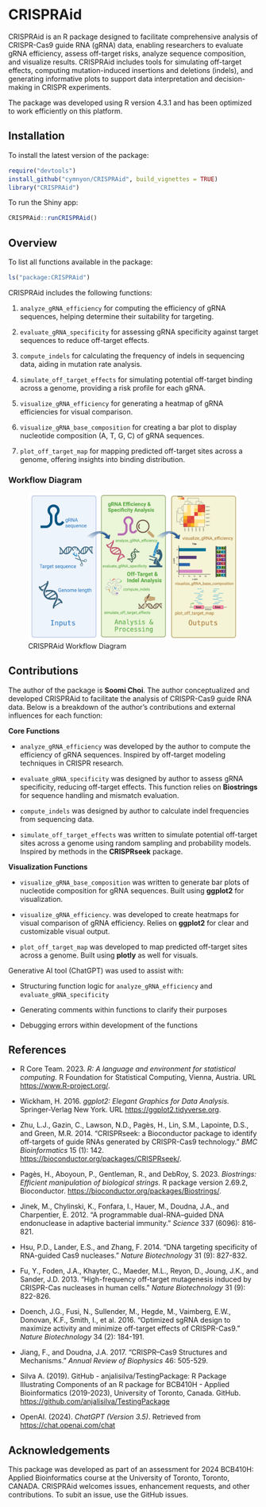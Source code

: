
<!-- README.md is generated from README.Rmd. Please edit that file -->

# CRISPRAid

<!-- badges: start -->
<!-- badges: end -->

CRISPRAid is an R package designed to facilitate comprehensive analysis
of CRISPR-Cas9 guide RNA (gRNA) data, enabling researchers to evaluate
gRNA efficiency, assess off-target risks, analyze sequence composition,
and visualize results. CRISPRAid includes tools for simulating
off-target effects, computing mutation-induced insertions and deletions
(indels), and generating informative plots to support data
interpretation and decision-making in CRISPR experiments.

The package was developed using R version 4.3.1 and has been optimized
to work efficiently on this platform.

## Installation

To install the latest version of the package:

``` r
require("devtools")
install_github("cymnyon/CRISPRAid", build_vignettes = TRUE)
library("CRISPRAid")
```

To run the Shiny app:

``` r
CRISPRAid::runCRISPRAid()
```

## Overview

To list all functions available in the package:

``` r
ls("package:CRISPRAid")
```

CRISPRAid includes the following functions:

1.  `analyze_gRNA_efficiency` for computing the efficiency of gRNA
    sequences, helping determine their suitability for targeting.

2.  `evaluate_gRNA_specificity` for assessing gRNA specificity against
    target sequences to reduce off-target effects.

3.  `compute_indels` for calculating the frequency of indels in
    sequencing data, aiding in mutation rate analysis.

4.  `simulate_off_target_effects` for simulating potential off-target
    binding across a genome, providing a risk profile for each gRNA.

5.  `visualize_gRNA_efficiency` for generating a heatmap of gRNA
    efficiencies for visual comparison.

6.  `visualize_gRNA_base_composition` for creating a bar plot to display
    nucleotide composition (A, T, G, C) of gRNA sequences.

7.  `plot_off_target_map` for mapping predicted off-target sites across
    a genome, offering insights into binding distribution.

### Workflow Diagram

<figure>
<img src="man/figures/CRISPRAid.png" alt="CRISPRAid Workflow Diagram" />
<figcaption aria-hidden="true">CRISPRAid Workflow Diagram</figcaption>
</figure>

## Contributions

The author of the package is **Soomi Choi**. The author conceptualized
and developed CRISPRAid to facilitate the analysis of CRISPR-Cas9 guide
RNA data. Below is a breakdown of the author’s contributions and
external influences for each function:

**Core Functions**

- `analyze_gRNA_efficiency` was developed by the author to compute the
  efficiency of gRNA sequences. Inspired by off-target modeling
  techniques in CRISPR research.

- `evaluate_gRNA_specificity` was designed by author to assess gRNA
  specificity, reducing off-target effects. This function relies on
  **Biostrings** for sequence handling and mismatch evaluation.

- `compute_indels` was designed by author to calculate indel frequencies
  from sequencing data.

- `simulate_off_target_effects` was written to simulate potential
  off-target sites across a genome using random sampling and probability
  models. Inspired by methods in the **CRISPRseek** package.

**Visualization Functions**

- `visualize_gRNA_base_composition` was written to generate bar plots of
  nucleotide composition for gRNA sequences. Built using **ggplot2** for
  visualization.

- `visualize_gRNA_efficiency`. was developed to create heatmaps for
  visual comparison of gRNA efficiency. Relies on **ggplot2** for clear
  and customizable visual output.

- `plot_off_target_map` was developed to map predicted off-target sites
  across a genome. Built using **plotly** as well for visuals.

Generative AI tool (ChatGPT) was used to assist with:

- Structuring function logic for `analyze_gRNA_efficiency` and
  `evaluate_gRNA_specificity`

- Generating comments within functions to clarify their purposes

- Debugging errors within development of the functions

## References

- R Core Team. 2023. *R: A language and environment for statistical
  computing.* R Foundation for Statistical Computing, Vienna, Austria.
  URL <https://www.R-project.org/>.

- Wickham, H. 2016. *ggplot2: Elegant Graphics for Data Analysis.*
  Springer-Verlag New York. URL <https://ggplot2.tidyverse.org>.

- Zhu, L.J., Gazin, C., Lawson, N.D., Pagès, H., Lin, S.M., Lapointe,
  D.S., and Green, M.R. 2014. “CRISPRseek: a Bioconductor package to
  identify off-targets of guide RNAs generated by CRISPR-Cas9
  technology.” *BMC Bioinformatics* 15 (1): 142.
  <https://bioconductor.org/packages/CRISPRseek/>.

- Pagès, H., Aboyoun, P., Gentleman, R., and DebRoy, S. 2023.
  *Biostrings: Efficient manipulation of biological strings.* R package
  version 2.69.2, Bioconductor.
  <https://bioconductor.org/packages/Biostrings/>.

- Jinek, M., Chylinski, K., Fonfara, I., Hauer, M., Doudna, J.A., and
  Charpentier, E. 2012. “A programmable dual-RNA–guided DNA endonuclease
  in adaptive bacterial immunity.” *Science* 337 (6096): 816-821.

- Hsu, P.D., Lander, E.S., and Zhang, F. 2014. “DNA targeting
  specificity of RNA-guided Cas9 nucleases.” *Nature Biotechnology* 31
  (9): 827-832.

- Fu, Y., Foden, J.A., Khayter, C., Maeder, M.L., Reyon, D., Joung,
  J.K., and Sander, J.D. 2013. “High-frequency off-target mutagenesis
  induced by CRISPR-Cas nucleases in human cells.” *Nature
  Biotechnology* 31 (9): 822-826.

- Doench, J.G., Fusi, N., Sullender, M., Hegde, M., Vaimberg, E.W.,
  Donovan, K.F., Smith, I., et al. 2016. “Optimized sgRNA design to
  maximize activity and minimize off-target effects of CRISPR-Cas9.”
  *Nature Biotechnology* 34 (2): 184-191.

- Jiang, F., and Doudna, J.A. 2017. “CRISPR–Cas9 Structures and
  Mechanisms.” *Annual Review of Biophysics* 46: 505-529.

- Silva A. (2019). GitHub - anjalisilva/TestingPackage: R Package
  Illustrating Components of an R package for BCB410H - Applied
  Bioinformatics (2019-2023), University of Toronto, Canada. GitHub.
  <https://github.com/anjalisilva/TestingPackage>

- OpenAI. (2024). *ChatGPT (Version 3.5)*. Retrieved from
  <https://chat.openai.com/chat>

## Acknowledgements

This package was developed as part of an assessment for 2024 BCB410H:
Applied Bioinformatics course at the University of Toronto, Toronto,
CANADA. CRISPRAid welcomes issues, enhancement requests, and other
contributions. To subit an issue, use the GitHub issues.
